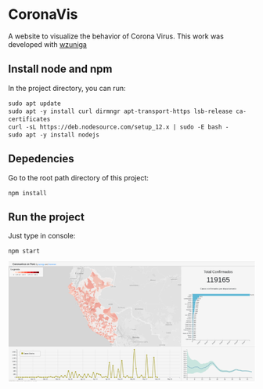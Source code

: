 # CoronaVis

A website to visualize the behavior of Corona Virus. This work was developed with [wzuniga](https://github.com/wzuniga)

## Install node and npm

In the project directory, you can run:

    sudo apt update
    sudo apt -y install curl dirmngr apt-transport-https lsb-release ca-certificates
    curl -sL https://deb.nodesource.com/setup_12.x | sudo -E bash -
    sudo apt -y install nodejs

## Depedencies

Go to the root path directory of this project:

    npm install

## Run the project

Just type in console:

    npm start


![](files/Corona-Vis.png)

